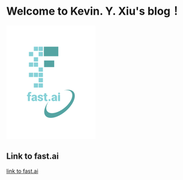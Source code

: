 # Welcome to Kevin. Y. Xiu's blog！


![Image of fast.ai logo](images/logo.png)

## Link to fast.ai

[link to fast.ai](https://www.fast.ai)

